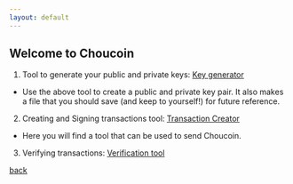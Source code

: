 ```yaml
---
layout: default
---
```


## Welcome to Choucoin

1. Tool to generate your public and private keys: [Key generator](./generateRSAkeypair.html)
  - Use the above tool to create a public and private key pair. It also makes a file that you should save (and keep to yourself!) for future reference.
2. Creating and Signing transactions tool: [Transaction Creator](./send-choucoin.html)
  - Here you will find a tool that can be used to send Choucoin.
3. Verifying transactions: [Verification tool](./verify_trans.html)

[back](./)
